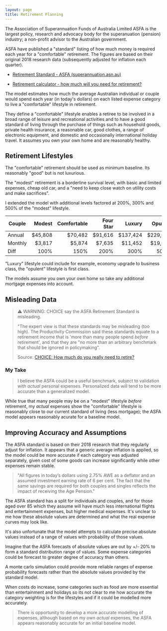 ```yaml
---
layout: page
title: Retirement Planning
---
```

The Association of Superannuation Funds of Australia Limited ASFA is the largest policy, research and advocacy body for the superanuation (pension) industry; a non-profit advisor to the Australian government.

ASFA have published a "standard" listing of how much money is required each year for a "comfortable" retirement. The figures are based on their original 2018 research data (subsequently adjusted for inflation each quarter).

- [Retirement Standard - ASFA (superannuation.asn.au)](https://www.superannuation.asn.au/resources/retirement-standard#DetailedBreakdowns)

- [Retirement calculator - how much will you need for retirement?](https://www.bt.com.au/personal/your-finances/retirement/retirement-calculator.html)


The model estimates how much the average Australian individual or couple would spend each year (in today's dollars) on each listed expense category to live a "comfortable" lifestyle in retirement.

They define a "comfortable" lifestyle enables a retiree to be involved in a broad range of leisure and recreational activities and to have a good standard of living through the purchase of things such as household goods, private health insurance, a reasonable car, good clothes, a range of electronic equipment, and domestic and occasionally international holiday travel. It assumes you own your own home and are reasonably healthy.

## Retirement Lifestyles

The "comfortable" retirement should be used as minimum baseline. Its reasonably "good" but is not luxurious.

The "modest" retirement is a borderline survival level, with basic and limited expenses, cheap old car, and a "need to keep close watch on utility costs and make sacrifices".

I extended the model with additional levels factored at 200%, 300% and 500% of the "modest" lifestyle.

| Couple  | Modest  | Comfortable | Four Star | Luxury   | Opulent  |
|---------|--------:|------------:|----------:|---------:|---------:|
| Annual  | $45,808 |     $70,482 |   $91,616 | $137,424 | $229,040 |
| Monthly | $3,817  |      $5,874 |    $7,635 |  $11,452 |  $19,087 |
| Diff    | 100%    |        150% |      200% |     300% |     500% |

"Luxury" lifestyle could include for example, economy upgrade to business class, the "opulent" lifestyle is first class.

The models assume you own your own home so take any additional mortgage expenses into account.

## Misleading Data

> ⚠ WARNING: CHOICE say the ASFA Retirement Standard is misleading.
>
>"The expert view is that these standards may be misleading (too high). The Productivity Commission said these standards equate to a retirement income that is 'more than many people spend _before_ retirement', and that they are "no more than an arbitrary benchmark that should be ignored in policymaking".
>
> Source: [CHOICE: How much do you really need to retire?](https://www.choice.com.au/money/financial-planning-and-investing/superannuation/articles/our-new-retirement-standards)

### My Take

> I believe the ASFA could be a useful benchmark, subject to validation with *actual* personal expenses. Personalized data will tend to be more accurate than a generalized model.

While true that many people may be on a "modest" lifestyle _before_ retirement, my *actual* expenses show the "comfortable" lifestyle is reasonably close to our current standard of living (less mortgage); the ASFA model appears reasonably acurate for a baseline model. 

## Improving Accuracy and Assumptions

The ASFA standard is based on their 2018 research that they regularly adjust for inflation. It appears that a generic average inflation is applied, so the model could be more accurate if each category was adjusted separately, given cost of some goods can increase significantly while other expenses remain stable.

>"All figures in today’s dollars using 2.75% AWE as a deflator and an assumed investment earning rate of 6 per cent. The fact that the same savings are required for both couples and singles reflects the impact of receiving the Age Pension."

The ASFA standard has a split for individuals and couples, and for those aged over 85 which they assume will have much less international flights and entertainment expenses, but higher medical expenses. It's unclear to me how these absolute values are determined and what the real expense curves may look like.

It's also unfortunate that the model attempts to calculate precise absolute values instead of a range of values with probability of those values.

Imagine that the ASFA forecasts of absolute values are out by +/- 20% to form a standard distribution range of values. Some expense categories could be forecast to greater degree of accuracy than others.

A monte carlo simulation could provide more reliable ranges of expense probability forecasts rather than the absolute values provided by the standard model.

When costs do increase, some categories such as food are more essential than entertainment and holidays so its not clear to me how accurate the category weighting is for the lifestyles and if it could be modelled more accurately.

> There is opportunity to develop a more accurate modelling of expenses, although based on my own *actual* expenses, the ASFA appears reasonably accurate for an initial baseline model.

